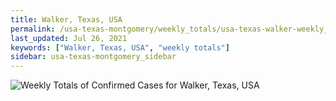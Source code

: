 ```yaml
---
title: Walker, Texas, USA
permalink: /usa-texas-montgomery/weekly_totals/usa-texas-walker-weekly_totals.html
last_updated: Jul 26, 2021
keywords: ["Walker, Texas, USA", "weekly totals"]
sidebar: usa-texas-montgomery_sidebar
---
```


![Weekly Totals of Confirmed Cases for Walker, Texas, USA](/covid_tracker/images/graphs/usa-texas-walker-weekly_totals_graph.png)
